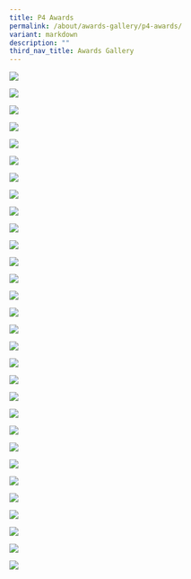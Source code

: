 ```yaml
---
title: P4 Awards
permalink: /about/awards-gallery/p4-awards/
variant: markdown
description: ""
third_nav_title: Awards Gallery
---
```

![](/images/2023_awards/P4_character_award.jpg)

![](/images/2023_awards/P4_clean_movement.JPG)

![](/images/2023_awards/P4_recycling_champ.JPG)

![](/images/2023_awards/P4_talent_award.jpg)

![](/images/2023_awards/P4Str_star_learner.jpg)

![](/images/2023_awards/P4Str_english_gem.jpg)

![](/images/2023_awards/P4Str_maths_gem.jpg)

![](/images/2023_awards/P4Str_science_gem.jpg)

![](/images/2023_awards/P4P_star_learner.jpg)

![](/images/2023_awards/P4P_english_gem.jpg)

![](/images/2023_awards/P4P_maths_gem.jpg)

![](/images/2023_awards/P4P_science_gem.jpg)

![](/images/2023_awards/P4A_star_learner.jpg)

![](/images/2023_awards/P4A_english_gem.jpg)

![](/images/2023_awards/P4A_maths_gem.jpg)

![](/images/2023_awards/P4A_science_gem.jpg)

![](/images/2023_awards/P4R_star_learner.jpg)

![](/images/2023_awards/P4R_english_gem.jpg)

![](/images/2023_awards/P4R_maths_gem.jpg)

![](/images/2023_awards/P4R_science_gem.jpg)

![](/images/2023_awards/P4K_star_learner.jpg)

![](/images/2023_awards/P4K_english_gem.jpg)

![](/images/2023_awards/P4K_maths_gem.jpg)

![](/images/2023_awards/P4K_science_gem.jpg)

![](/images/2023_awards/P4Si_english_gem.jpg)

![](/images/2023_awards/P4Si_maths_gem.jpg)

![](/images/2023_awards/P4Si_science_gem.jpg)

![](/images/2023_awards/P4_chinese_gem.jpg)

![](/images/2023_awards/P4_malay_gem.jpg)

![](/images/2023_awards/P4_tamil_gem.jpg)
